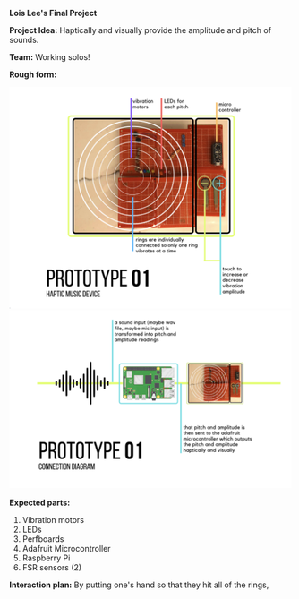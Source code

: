 **Lois Lee's Final Project**


**Project Idea:**
Haptically and visually provide the amplitude and pitch of sounds.

**Team:**
Working solos!

**Rough form:**

![](1.png)
![](2.png)

**Expected parts:**
  1. Vibration motors
  2. LEDs
  3. Perfboards
  4. Adafruit Microcontroller
  5. Raspberry Pi
  6. FSR sensors (2)
  

**Interaction plan:** 
By putting one's hand so that they hit all of the rings, 
